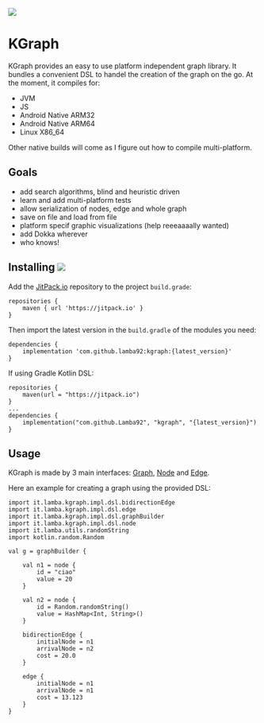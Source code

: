[![](https://jitpack.io/v/lamba92/kgraph.svg)](https://jitpack.io/#lamba92/kgraph)

# KGraph

KGraph provides an easy to use platform independent graph library. It bundles a convenient DSL to handel the creation of the graph on the go. 
At the moment, it compiles for:

 - JVM
 - JS
 - Android Native ARM32
 - Android Native ARM64
 - Linux X86_64
 
 Other native builds will come as I figure out how to compile multi-platform.

## Goals

- add search algorithms, blind and heuristic driven
- learn and add multi-platform tests
- allow serialization of nodes, edge and whole graph
- save on file and load from file
- platform specif graphic visualizations (help reeeaaaally wanted)
- add Dokka wherever
- who knows!

## Installing [![](https://jitpack.io/v/lamba92/kgraph.svg)](https://jitpack.io/#lamba92/kgraph)

Add the [JitPack.io](http://jitpack.io) repository to the project `build.grade`:
```
repositories {
    maven { url 'https://jitpack.io' }
}
```

Then import the latest version in the `build.gradle` of the modules you need:

```
dependencies {
    implementation 'com.github.lamba92:kgraph:{latest_version}'
}
```

If using Gradle Kotlin DSL:
```
repositories {
    maven(url = "https://jitpack.io")
}
...
dependencies {
    implementation("com.github.Lamba92", "kgraph", "{latest_version}")
}
```

## Usage

KGraph is made by 3 main interfaces: [Graph](https://github.com/lamba92/KGraph/blob/master/src/commonMain/kotlin/it/lamba/data/Graph.kt), [Node](https://github.com/lamba92/KGraph/blob/master/src/commonMain/kotlin/it/lamba/data/Node.kt) and [Edge](https://github.com/lamba92/KGraph/blob/master/src/commonMain/kotlin/it/lamba/data/Edge.kt).

Here an example for creating a graph using the provided DSL:

```
import it.lamba.kgraph.impl.dsl.bidirectionEdge
import it.lamba.kgraph.impl.dsl.edge
import it.lamba.kgraph.impl.dsl.graphBuilder
import it.lamba.kgraph.impl.dsl.node
import it.lamba.utils.randomString
import kotlin.random.Random

val g = graphBuilder {

    val n1 = node {
        id = "ciao"
        value = 20
    }

    val n2 = node {
        id = Random.randomString()
        value = HashMap<Int, String>()
    }

    bidirectionEdge {
        initialNode = n1
        arrivalNode = n2
        cost = 20.0
    }

    edge {
        initialNode = n1
        arrivalNode = n1
        cost = 13.123
    }
}
```